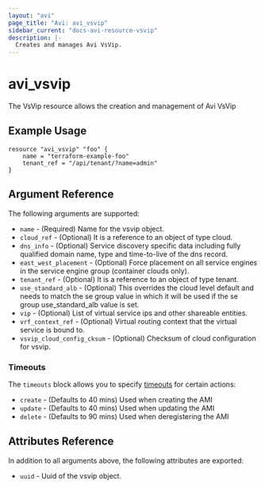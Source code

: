 ```yaml
---
layout: "avi"
page_title: "Avi: avi_vsvip"
sidebar_current: "docs-avi-resource-vsvip"
description: |-
  Creates and manages Avi VsVip.
---
```


# avi_vsvip

The VsVip resource allows the creation and management of Avi VsVip

## Example Usage

```hcl
resource "avi_vsvip" "foo" {
    name = "terraform-example-foo"
    tenant_ref = "/api/tenant/?name=admin"
}
```

## Argument Reference

The following arguments are supported:

* `name` - (Required) Name for the vsvip object.
* `cloud_ref` - (Optional) It is a reference to an object of type cloud.
* `dns_info` - (Optional) Service discovery specific data including fully qualified domain name, type and time-to-live of the dns record.
* `east_west_placement` - (Optional) Force placement on all service engines in the service engine group (container clouds only).
* `tenant_ref` - (Optional) It is a reference to an object of type tenant.
* `use_standard_alb` - (Optional) This overrides the cloud level default and needs to match the se group value in which it will be used if the se group use_standard_alb value is set.
* `vip` - (Optional) List of virtual service ips and other shareable entities.
* `vrf_context_ref` - (Optional) Virtual routing context that the virtual service is bound to.
* `vsvip_cloud_config_cksum` - (Optional) Checksum of cloud configuration for vsvip.


### Timeouts

The `timeouts` block allows you to specify [timeouts](https://www.terraform.io/docs/configuration/resources.html#timeouts) for certain actions:

* `create` - (Defaults to 40 mins) Used when creating the AMI
* `update` - (Defaults to 40 mins) Used when updating the AMI
* `delete` - (Defaults to 90 mins) Used when deregistering the AMI

## Attributes Reference

In addition to all arguments above, the following attributes are exported:

* `uuid` -  Uuid of the vsvip object.

